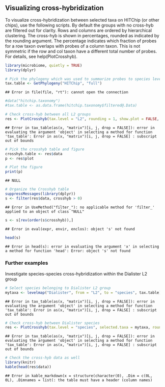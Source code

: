 ## Visualizing cross-hybridization

To visualize cross-hybridization between selected taxa on HITChip (or
other chips), use the following scripts. By default the groups with no
cross-hyb are filtered out for clarity. Rows and columns are ordered
by hierarchical clustering. The cross-hyb is shown in percentages,
rounded as indicated by the rounding argument. The percentage
indicates which fraction of probes for a row taxon overlaps with
probes of a column taxon. This is not symmetric if the row and col
taxon have a different total number of probes. For details, see
help(PlotCrosshyb).


```r
library(microbiome, quietly = TRUE)
library(dplyr)

# Pick the phylogeny which was used to summarize probes to species level
tax.table <- GetPhylogeny("HITChip", "full")
```

```
## Error in file(file, "rt"): cannot open the connection
```

```r
#data("hitchip.taxonomy")
#tax.table <- as.data.frame(hitchip.taxonomy$filtered@.Data)

# Check cross-hyb between all L2 groups
res <- PlotCrosshyb(tax.level = "L2", rounding = 1, show.plot = FALSE, tax.table = tax.table)
```

```
## Error in tax_table(as(x, "matrix")[i, j, drop = FALSE]): error in evaluating the argument 'object' in selecting a method for function 'tax_table': Error in as(x, "matrix")[i, j, drop = FALSE] : subscript out of bounds
```

```r
# Pick the crosshyb table and figure
crosshyb.table <- res$data
p <- res$plot

# Plot the figure    
print(p)
```

```
## NULL
```

```r
# Organize the Crosshyb table
suppressMessages(library(dplyr))
s <- filter(res$data, crosshyb > 0)
```

```
## Error in UseMethod("filter_"): no applicable method for 'filter_' applied to an object of class "NULL"
```

```r
s <- s[rev(order(s$crosshyb)),]
```

```
## Error in eval(expr, envir, enclos): object 's' not found
```

```r
head(s)
```

```
## Error in head(s): error in evaluating the argument 'x' in selecting a method for function 'head': Error: object 's' not found
```


### Further examples

Investigate species-species cross-hybridization within the Dialister L2 group


```r
# Select species belonging to Dialister L2 group
mytaxa <- levelmap("Dialister", from = "L2", to = "species", tax.table)[[1]]
```

```
## Error in tax_table(as(x, "matrix")[i, j, drop = FALSE]): error in evaluating the argument 'object' in selecting a method for function 'tax_table': Error in as(x, "matrix")[i, j, drop = FALSE] : subscript out of bounds
```

```r
# Check cross-hyb between Dialister species
res <- PlotCrosshyb(tax.level = "species", selected.taxa = mytaxa, rounding = 0, tax.table = tax.table)
```

```
## Error in tax_table(as(x, "matrix")[i, j, drop = FALSE]): error in evaluating the argument 'object' in selecting a method for function 'tax_table': Error in as(x, "matrix")[i, j, drop = FALSE] : subscript out of bounds
```

```r
# Check the cross-hyb data as well
library(knitr)
kable(head(res$data))
```

```
## Error in kable_markdown(x = structure(character(0), .Dim = c(0L, 0L), .Dimnames = list(: the table must have a header (column names)
```

